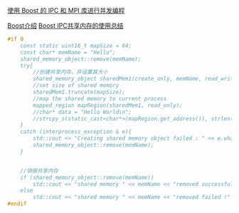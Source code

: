 [使用 Boost 的 IPC 和 MPI 库进行并发编程](https://www.ibm.com/developerworks/cn/aix/library/au-concurrent_boost/index.html)

[Boost介绍](https://www.kancloud.cn/wizardforcel/the-boost-cpp-libraries/121987) [Boost IPC共享内存的使用总结](<https://my.oschina.net/lday/blog/724458>) 

```C++
#if 0
	const static uint16_t mapSize = 64;
	const char* memName = "Hello";
	shared_memory_object::remove(memName);
	try{
		//创建共享内存，并设置其大小
		shared_memory_object sharedMem1(create_only, memName, read_write);
		//set size of shared memory
		sharedMem1.truncate(mapSize);
		//map the shared memory to current process
		mapped_region mapRegion(sharedMem1, read_only);
		//char* data = "Hello World\n";
		//strcpy_s(static_cast<char*>(mapRegion.get_address()), strlen(data) + 1, data);
	}
	catch (interprocess_exception & e){
		std::cout << "Creating shared memory object failed : " << e.what() << std::endl;
		shared_memory_object::remove(memName);
	}


	//销毁共享内存
	if (shared_memory_object::remove(memName))
		std::cout << "shared memory " << memName << "removed successfully !" << std::endl;
	else
		std::cout << "shared memory " << memName << "removed failed !" << std::endl;
#endif
```

